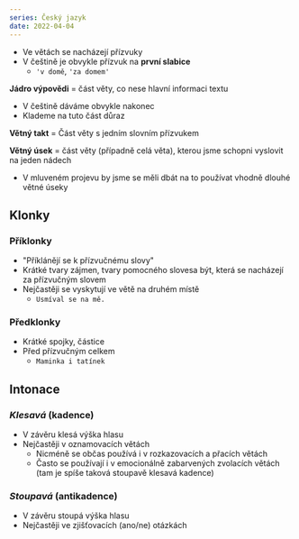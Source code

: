 ```yaml
---
series: Český jazyk
date: 2022-04-04
---
```


- Ve větách se nacházejí přízvuky
- V češtině je obvykle přízvuk na **první slabice**
	- `'v domě`, `'za domem'`

**Jádro výpovědi** = část věty, co nese hlavní informaci textu 
- V češtině dáváme obvykle nakonec
- Klademe na tuto část důraz

**Větný takt** = Část věty s jedním slovním přízvukem

**Větný úsek** = část věty (případně celá věta), kterou jsme schopni vyslovit na jeden nádech
- V mluveném projevu by jsme se měli dbát na to používat vhodně dlouhé větné úseky
## Klonky
### **Příklonky**
- "Příklánějí se k přízvučnému slovy"
- Krátké tvary zájmen, tvary pomocného slovesa být, která se nacházejí za přízvučným slovem
- Nejčastěji se vyskytují ve větě na druhém místě
	- `Usmíval se na mě.`
### **Předklonky**
- Krátké spojky, částice
- Před přízvučným celkem
	- `Maminka i tatínek`
## **Intonace**
### *Klesavá* (kadence)
- V závěru klesá výška hlasu
- Nejčastěji v oznamovacích větách
	- Nicméně se občas používá i v rozkazovacích a přacích větách
	- Často se používají i v emocionálně zabarvených zvolacích větách (tam je spíše taková stoupavě klesavá kadence)
###  *Stoupavá* (antikadence)
- V závěru stoupá výška hlasu
- Nejčastěji ve zjišťovacích (ano/ne) otázkách